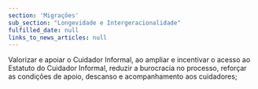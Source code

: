 ```yaml
---
section: 'Migrações'
sub_section: "Longevidade e Intergeracionalidade"
fulfilled_date: null
links_to_news_articles: null
---
```


Valorizar e apoiar o Cuidador Informal, ao ampliar e incentivar o acesso ao Estatuto do Cuidador Informal, reduzir a burocracia no processo, reforçar as condições de apoio, descanso e acompanhamento aos cuidadores;